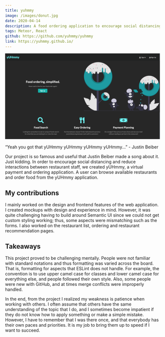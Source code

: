```yaml
---
title: yuhmmy
image: /images/donut.jpg
date: 2020-04-14
description: A food ordering application to encourage social distancing during COVID-19.
tags: Meteor, React
github: https://github.com/yuhmmy/yuhmmy
link: https://yuhmmy.github.io/
---
```


<img class="w-36" src="/images/yuhmmy.png">

“Yeah you got that yUHmmy yUHmmy yUHmmy yUHmmy...” - Justin Beiber

Our project is so famous and useful that Justin Beiber made a song about it. Just kidding. In order to encourage social distancing and reduce interactions between restaurant staff, we created yUHmmy, a virtual payment and ordering application. A user can browse available restaurants and order food from the yUHmmy application.

## My contributions

I mainly worked on the design and frontend features of the web application. I created mockups with design and experience in mind. However, it was quite challenging having to build around Semantic UI since we could not get custom styling working; thus, some aspects were mismatching such as the forms. I also worked on the restaurant list, ordering and restaurant recommendation pages.

## Takeaways

This project proved to be challenging mentally. People were not familiar with standard notations and thus formatting was varied across the board. That is, formatting for aspects that ESLint does not handle. For example, the convention is to use upper camel case for classes and lower camel case for everything else, and people followed their own style. Also, some people were new with GitHub, and at times merge conflicts were improperly handled. 

In the end, from the project I realized my weakness is patience when working with others. I often assume that others have the same understanding of the topic that I do, and I sometimes become impatient if they do not know how to apply something or make a simple mistake. However, I have to remember that I was there once, and that everybody has their own paces and priorities. It is my job to bring them up to speed if I want to succeed.

